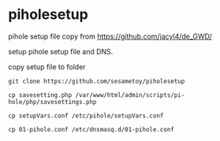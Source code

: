 # piholesetup

pihole setup file copy from https://github.com/jacyl4/de_GWD/

setup pihole setup file and DNS.

copy setup file to folder 

```
git clone https://github.com/sesametoy/piholesetup
```

```
cp savesetting.php /var/www/html/admin/scripts/pi-hole/php/savesettings.php
```

```
cp setupVars.conf /etc/pihole/setupVars.conf
```

```
cp 01-pihole.conf /etc/dnsmasq.d/01-pihole.conf
```
